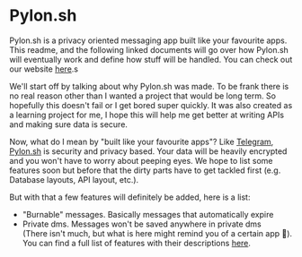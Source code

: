 # Pylon.sh

Pylon.sh is a privacy oriented messaging app built like your favourite apps. This
readme, and the following linked documents will go over how Pylon.sh will eventually
work and define how stuff will be handled. You can check out our website [here](https://pylon.sh).s

We'll start off by talking about why Pylon.sh was made. To be frank there is no
real reason other than I wanted a project that would be long term. So hopefully this
doesn't fail or I get bored super quickly. It was also created as a learning project
for me, I hope this will help me get better at writing APIs and making sure data is secure.

Now, what do I mean by "built like your favourite apps"? Like [Telegram](https://telegram.org),
[Pylon.sh](https://pylon.sh) is security and privacy based. Your data will be heavily
encrypted and you won't have to worry about peeping eyes. We hope to list some features
soon but before that the dirty parts have to get tackled first (e.g. Database layouts, API layout, etc.).

But with that a few features will definitely be added, here is a list:
- "Burnable" messages. Basically messages that automatically expire
- Private dms. Messages won't be saved anywhere in private dms  
(There isn't much, but what is here might remind you of a certain app 👀).
You can find a full list of features with their descriptions [here](pages/Features.md).
